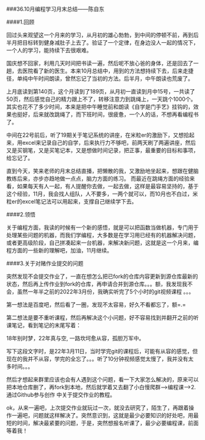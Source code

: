 ###36.10月编程学习月末总结——陈自东

####1.回顾

回过头来观望这一个月来的学习，从月初的雄心勃勃，到中间的停顿不前，再到后半月把目标转到健身减肚子上去了。验证了一个定律，在身边没人一起的情况下，一个人的学习，能持续下去很艰难。

国庆想不回家，利用几天时间把书读一遍，然后呢不放心爸的身体，还是回去了一趟，去医院看了新的医生。本来10月总结中，用到的方法想持续下去，后来走捷径，单纯中午时间朗读，曾然忘记了当初的方法。后半月，中午朗读也荒废了。

上月底读到第140页，这个月读到了189页，从月初一直读到月中15号，一共读了50页，然后感觉自己的精力跟上不了，转移注意力到跳绳上，一天跳个1000个。其实也花不了多少时间，本来是把中午睡觉前和朗读《自学是门手艺》挂钩的，效果也挺好，后来就改跳绳了，而下班时间，很疲惫，一个人的话，不想再看编程书了。

中间在22号前后，听了19期关于笔记系统的讲座，在米粒er的激励下，又想拾起来，用excel来记录自己的自学，后来执行力不够吧，前两天刷了两遍讲座，然后又是买钢笔，又是买笔记本，又是想做时间记录，把正事，最重要的目标和事项，给忘记了。

直到今天，笑来老师的月末总结直播，把懒散的我，又激励地坐起来，想跟在健脑教练后来，亦步亦趋地做一点点，脑力方面的练习。
而最近在跳绳方面的经验来看，如果每天有人一起，有人提醒你去做，一起去做，这样是最容易坚持的，基于这个经验，11月，我会找人组队，人不要多，一两个就可以，而10月也不白过，米粒er的excel笔记法可以用起来，支撑自己继续学下去。

####2.领悟

关于编程方面，我读的时候有一个新的感悟，就是可以把函数当做机器，专门用于处理某些问题的机器，而我们学编程，大多数是在学习用已经有的机器解决问题，或者更高级阶段，自己拼凑起来一台机器，来解决新问题，这就是这一个月来，编程方面的一些新的理解吧，加油，11月继续。

####3.关于对赌作业提交的问题

突然发现不会提交作业了，一直在想怎么把已fork的仓库内容更新到源仓库最新的状态，然后再上传作业到fork的仓库，再申请合并到源仓库。。。额，我发现我不会，虽然一年半之前的2022年3月份，我确实听完了5个小时的git视频课程 。。。

第一想法是百度吧，然后看了一圈，发现不太容易，好久不看都忘了，额=.=

第二想法是要不重听课程，然后再解决这个小问题，好不容易找到并翻开之前的听课笔记，看到笔记的末尾写着：

18年别时梦，22年真与空,
一路坎坷愈从容，孤胆万军中。

写下这段文字时，是22年3月11日，当时学完git的课程后，可能有从容的感觉，但现在的我并不从容，学完的全忘了。。。听了10分钟视频感觉太慢了，我并没有太多时间。。。

然后才想起来群里应该也会有人遇到这个问题，看一下大家怎么解决的，原来可以把本地仓库删了，再fork到本地，然后就学着又去翻了小白慢爬群——>编程课——>2.通过Github参与创作  中关于提交作业的教程。

ok，从来一遍吧，上次提交作业就玩过一次，就没去研究了，陌生了，再跟着操作一遍吧，问题就这样解决了。突然意识到，这就是最少必要知识的好处吧，用最短的时间，解决最紧要的问题，于是，突然想报名听课了，最少必要编程课，前面等着我！